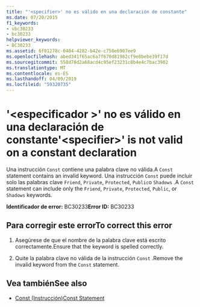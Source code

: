 ```yaml
---
title: "'<specifier>' no es válido en una declaración de constante"
ms.date: 07/20/2015
f1_keywords:
- vbc30233
- bc30233
helpviewer_keywords:
- BC30233
ms.assetid: 6f01278c-0404-4282-b42e-c750e6907ee9
ms.openlocfilehash: abed341f65ac6a7f670d81982cf9e8bebe39f17d
ms.sourcegitcommit: 558d78d2a68acd4c95ef23231c8b4e4c7bac3902
ms.translationtype: MT
ms.contentlocale: es-ES
ms.lasthandoff: 04/09/2019
ms.locfileid: "59320735"
---
```

# <a name="specifier-is-not-valid-on-a-constant-declaration"></a><span data-ttu-id="d5cbc-102">'\<especificador >' no es válido en una declaración de constante</span><span class="sxs-lookup"><span data-stu-id="d5cbc-102">'\<specifier>' is not valid on a constant declaration</span></span>
<span data-ttu-id="d5cbc-103">Una instrucción `Const` contiene una palabra clave no válida.</span><span class="sxs-lookup"><span data-stu-id="d5cbc-103">A `Const` statement contains an invalid keyword.</span></span> <span data-ttu-id="d5cbc-104">Una instrucción `Const` puede incluir solo las palabras clave `Friend`, `Private`, `Protected`, `Public`o `Shadows` .</span><span class="sxs-lookup"><span data-stu-id="d5cbc-104">A `Const` statement can include only the `Friend`, `Private`, `Protected`, `Public`, or `Shadows` keywords.</span></span>  
  
 <span data-ttu-id="d5cbc-105">**Identificador de error:** BC30233</span><span class="sxs-lookup"><span data-stu-id="d5cbc-105">**Error ID:** BC30233</span></span>  
  
## <a name="to-correct-this-error"></a><span data-ttu-id="d5cbc-106">Para corregir este error</span><span class="sxs-lookup"><span data-stu-id="d5cbc-106">To correct this error</span></span>  
  
1. <span data-ttu-id="d5cbc-107">Asegúrese de que el nombre de la palabra clave está escrito correctamente.</span><span class="sxs-lookup"><span data-stu-id="d5cbc-107">Ensure that the keyword is spelled correctly.</span></span>  
  
2. <span data-ttu-id="d5cbc-108">Quite la palabra clave no válida de la instrucción `Const` .</span><span class="sxs-lookup"><span data-stu-id="d5cbc-108">Remove the invalid keyword from the `Const` statement.</span></span>  
  
## <a name="see-also"></a><span data-ttu-id="d5cbc-109">Vea también</span><span class="sxs-lookup"><span data-stu-id="d5cbc-109">See also</span></span>

- [<span data-ttu-id="d5cbc-110">Const (Instrucción)</span><span class="sxs-lookup"><span data-stu-id="d5cbc-110">Const Statement</span></span>](../../visual-basic/language-reference/statements/const-statement.md)
